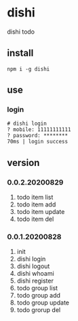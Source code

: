 # dishi
dishi todo

## install
```
npm i -g dishi
```

## use
### login
```
# dishi login
? mobile: 11111111111
? password: ********
70ms | login success
```

## version
### 0.0.2.20200829
1. todo item list
2. todo item add
3. todo item update
4. todo item del

### 0.0.1.20200828
1. init
2. dishi login
3. dishi logout
4. dishi whoami
5. dishi register
6. todo group list
7. todo group add
8. todo group update
9. todo grorup del
